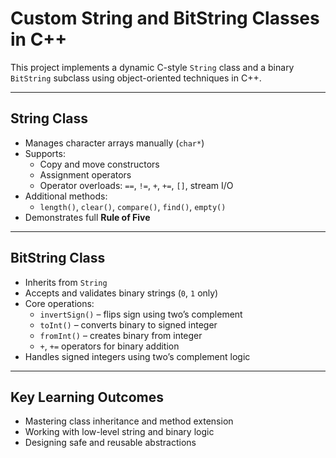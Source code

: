 # Custom String and BitString Classes in C++

This project implements a dynamic C-style `String` class and a binary `BitString` subclass using object-oriented techniques in C++.

---

## String Class

- Manages character arrays manually (`char*`)
- Supports:
  - Copy and move constructors
  - Assignment operators
  - Operator overloads: `==`, `!=`, `+`, `+=`, `[]`, stream I/O
- Additional methods:
  - `length()`, `clear()`, `compare()`, `find()`, `empty()`
- Demonstrates full **Rule of Five**

---

## BitString Class

- Inherits from `String`
- Accepts and validates binary strings (`0`, `1` only)
- Core operations:
  - `invertSign()` – flips sign using two’s complement
  - `toInt()` – converts binary to signed integer
  - `fromInt()` – creates binary from integer
  - `+`, `+=` operators for binary addition
- Handles signed integers using two’s complement logic

---

## Key Learning Outcomes

- Mastering class inheritance and method extension
- Working with low-level string and binary logic
- Designing safe and reusable abstractions
